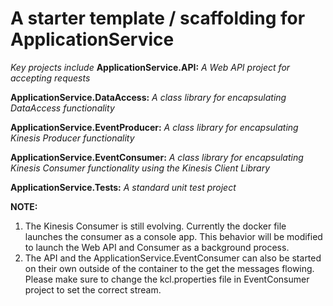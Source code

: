 ﻿# A starter template / scaffolding for ApplicationService


*Key projects include*
**ApplicationService.API:**
*A Web API project for accepting requests*

**ApplicationService.DataAccess:**
*A class library for encapsulating DataAccess functionality*

**ApplicationService.EventProducer:**
*A class library for encapsulating Kinesis Producer functionality*

**ApplicationService.EventConsumer:**
*A class library for encapsulating Kinesis Consumer functionality using the Kinesis Client Library*

**ApplicationService.Tests:**
*A standard unit test project*

**NOTE:**
1. The Kinesis Consumer is still evolving. Currently the docker file launches the consumer as a console app. This behavior will be modified to launch the Web API and Consumer as a background process.
2. The API and the ApplicationService.EventConsumer can also be started on their own outside of the container to the get the messages flowing. Please make sure to change the kcl.properties file in EventConsumer project to set the correct stream.